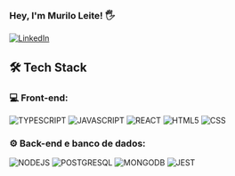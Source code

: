 ###  Hey, I'm Murilo Leite! 🖐️

[![LinkedIn](https://img.shields.io/badge/LinkedIn-0077B5?style=for-the-badge&logo=linkedin&logoColor=white)](www.linkedin.com/in/murilo-leite-3382251b6)

##  🛠  Tech Stack

### 💻  Front-end:

<div style="display: inline_block">
  <img src="https://img.shields.io/badge/TypeScript-007ACC?style=for-the-badge&logo=typescript&logoColor=white" alt="TYPESCRIPT" />
  <img src="https://img.shields.io/badge/JavaScript-F7DF1E?style=for-the-badge&logo=javascript&logoColor=black" alt="JAVASCRIPT" />
  <img src="https://img.shields.io/badge/React-20232A?style=for-the-badge&logo=react&logoColor=61DAFB" alt="REACT" />
  <img src="https://img.shields.io/badge/HTML5-E34F26?style=for-the-badge&logo=html5&logoColor=white" alt="HTML5" />
  <img src="https://img.shields.io/badge/CSS3-1572B6?style=for-the-badge&logo=css3&logoColor=white" alt="CSS" />
</div>

### ⚙️  Back-end e banco de dados:

<div style="display: inline_block">
  <img src="https://img.shields.io/badge/Node.js-43853D?style=for-the-badge&logo=node.js&logoColor=white" alt="NODEJS" />
  <img src="https://img.shields.io/badge/PostgreSQL-316192?style=for-the-badge&logo=postgresql&logoColor=white" alt="POSTGRESQL" />
  <img src="https://img.shields.io/badge/MongoDB-4EA94B?style=for-the-badge&logo=mongodb&logoColor=white" alt="MONGODB" />
  <img src="https://img.shields.io/badge/Jest-323330?style=for-the-badge&logo=Jest&logoColor=white" alt="JEST" />
</div>
